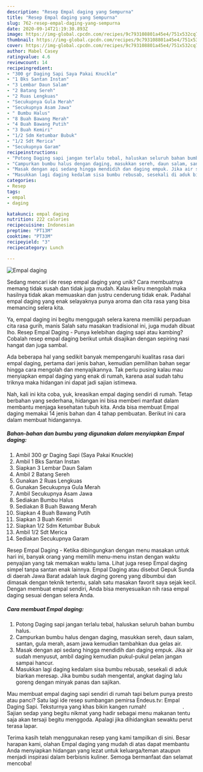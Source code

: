 ```yaml
---
description: "Resep Empal daging yang Sempurna"
title: "Resep Empal daging yang Sempurna"
slug: 762-resep-empal-daging-yang-sempurna
date: 2020-09-14T21:19:30.893Z
image: https://img-global.cpcdn.com/recipes/9c793108801a45e4/751x532cq70/empal-daging-foto-resep-utama.jpg
thumbnail: https://img-global.cpcdn.com/recipes/9c793108801a45e4/751x532cq70/empal-daging-foto-resep-utama.jpg
cover: https://img-global.cpcdn.com/recipes/9c793108801a45e4/751x532cq70/empal-daging-foto-resep-utama.jpg
author: Mabel Casey
ratingvalue: 4.6
reviewcount: 14
recipeingredient:
- "300 gr Daging Sapi Saya Pakai Knuckle"
- "1 Bks Santan Instan"
- "3 Lembar Daun Salam"
- "2 Batang Sereh"
- "2 Ruas Lengkuas"
- "Secukupnya Gula Merah"
- "Secukupnya Asam Jawa"
- " Bumbu Halus"
- "8 Buah Bawang Merah"
- "4 Buah Bawang Putih"
- "3 Buah Kemiri"
- "1/2 Sdm Ketumbar Bubuk"
- "1/2 Sdt Merica"
- "Secukupnya Garam"
recipeinstructions:
- "Potong Daging sapi jangan terlalu tebal, haluskan seluruh bahan bumbu halus."
- "Campurkan bumbu halus dengan daging, masukkan sereh, daun salam, santan, gula merah, asam jawa kemudian tambahkan dua gelas air."
- "Masak dengan api sedang hingga mendidih dan daging empuk. Jika air sudah menyusut, ambil daging kemudian pukul-pukul pelan jangan sampai hancur."
- "Masukkan lagi daging kedalam sisa bumbu rebusab, sesekali di aduk biarkan meresap. Jika bumbu sudah mengental, angkat daging lalu goreng dengan minyak panas dan sajikan."
categories:
- Resep
tags:
- empal
- daging

katakunci: empal daging 
nutrition: 222 calories
recipecuisine: Indonesian
preptime: "PT13M"
cooktime: "PT33M"
recipeyield: "3"
recipecategory: Lunch

---
```



![Empal daging](https://img-global.cpcdn.com/recipes/9c793108801a45e4/751x532cq70/empal-daging-foto-resep-utama.jpg)

Sedang mencari ide resep empal daging yang unik? Cara membuatnya memang tidak susah dan tidak juga mudah. Kalau keliru mengolah maka hasilnya tidak akan memuaskan dan justru cenderung tidak enak. Padahal empal daging yang enak selayaknya punya aroma dan cita rasa yang bisa memancing selera kita.

Ya, empal daging ini begitu menggugah selera karena memiliki perpaduan cita rasa gurih, manis Salah satu masakan tradisional ini, juga mudah dibuat lho. Resep Empal Daging - Punya kelebihan daging sapi atau kambing? Cobalah resep empal daging berikut untuk disajikan dengan sepiring nasi hangat dan juga sambal.

Ada beberapa hal yang sedikit banyak mempengaruhi kualitas rasa dari empal daging, pertama dari jenis bahan, kemudian pemilihan bahan segar hingga cara mengolah dan menyajikannya. Tak perlu pusing kalau mau menyiapkan empal daging yang enak di rumah, karena asal sudah tahu triknya maka hidangan ini dapat jadi sajian istimewa.


Nah, kali ini kita coba, yuk, kreasikan empal daging sendiri di rumah. Tetap berbahan yang sederhana, hidangan ini bisa memberi manfaat dalam membantu menjaga kesehatan tubuh kita. Anda bisa membuat Empal daging memakai 14 jenis bahan dan 4 tahap pembuatan. Berikut ini cara dalam membuat hidangannya.

<!--inarticleads1-->

##### Bahan-bahan dan bumbu yang digunakan dalam menyiapkan Empal daging:

1. Ambil 300 gr Daging Sapi (Saya Pakai Knuckle)
1. Ambil 1 Bks Santan Instan
1. Siapkan 3 Lembar Daun Salam
1. Ambil 2 Batang Sereh
1. Gunakan 2 Ruas Lengkuas
1. Gunakan Secukupnya Gula Merah
1. Ambil Secukupnya Asam Jawa
1. Sediakan  Bumbu Halus
1. Sediakan 8 Buah Bawang Merah
1. Siapkan 4 Buah Bawang Putih
1. Siapkan 3 Buah Kemiri
1. Siapkan 1/2 Sdm Ketumbar Bubuk
1. Ambil 1/2 Sdt Merica
1. Sediakan Secukupnya Garam


Resep Empal Daging - Ketika dibingungkan dengan menu masakan untuk hari ini, banyak orang yang memilih menu-menu instan dengan waktu penyajian yang tak memakan waktu lama. Lihat juga resep Empal daging simpel tanpa santan enak lainnya. Empal Daging atau disebut Gepuk Sunda di daerah Jawa Barat adalah lauk daging goreng yang dibumbui dan dimasak dengan teknik tertentu, salah satu masakan favorit saya sejak kecil. Dengan membuat empal sendiri, Anda bisa menyesuaikan nih rasa empal daging sesuai dengan selera Anda. 

<!--inarticleads2-->

##### Cara membuat Empal daging:

1. Potong Daging sapi jangan terlalu tebal, haluskan seluruh bahan bumbu halus.
1. Campurkan bumbu halus dengan daging, masukkan sereh, daun salam, santan, gula merah, asam jawa kemudian tambahkan dua gelas air.
1. Masak dengan api sedang hingga mendidih dan daging empuk. Jika air sudah menyusut, ambil daging kemudian pukul-pukul pelan jangan sampai hancur.
1. Masukkan lagi daging kedalam sisa bumbu rebusab, sesekali di aduk biarkan meresap. Jika bumbu sudah mengental, angkat daging lalu goreng dengan minyak panas dan sajikan.


Mau membuat empal daging sapi sendiri di rumah tapi belum punya presto atau panci? Satu lagi ide resep sumbangan pemirsa Endeus.tv: Empal Daging Sapi. Teksturnya yang khas bikin kangen rumah! ⠀⠀⠀⠀⠀⠀⠀⠀⠀. Sajian sedap yang begitu nikmat yang hadir sebagai menu makanan tentu saja akan tersaji begitu menggoda. Apalagi jika dihidangkan sewaktu perut terasa lapar. 

Terima kasih telah menggunakan resep yang kami tampilkan di sini. Besar harapan kami, olahan Empal daging yang mudah di atas dapat membantu Anda menyiapkan hidangan yang lezat untuk keluarga/teman ataupun menjadi inspirasi dalam berbisnis kuliner. Semoga bermanfaat dan selamat mencoba!
